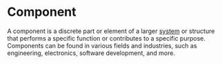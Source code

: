 # Component

A component is a discrete part or element of a larger [system](/docs/glossary/system) or structure that performs a specific function or contributes to a specific purpose. Components can be found in various fields and industries, such as engineering, electronics, software development, and more.